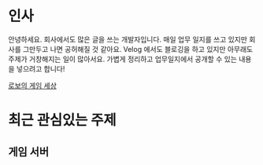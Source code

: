 # 인사
안녕하세요. 회사에서도 많은 글을 쓰는 개발자입니다.
매일 업무 일지를 쓰고 있지만 회사를 그만두고 나면 공허해질 것 같아요.
Velog 에서도 블로깅을 하고 있지만 아무래도 주제가 거창해지는 일이 많아서요.
가볍게 정리하고 업무일지에서 공개할 수 있는 내용을 넣으려고 합니다!

[로보의 게임 세상](https://codingpythonman.github.io/)

# 최근 관심있는 주제
## 게임 서버


## 